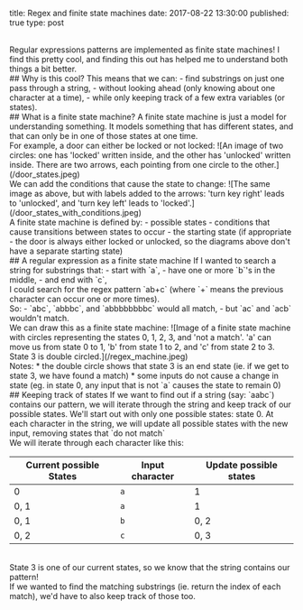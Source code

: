 title: Regex and finite state machines
date: 2017-08-22 13:30:00
published: true
type: post

<br>
Regular expressions patterns are implemented as finite state machines! I find this pretty cool, and finding this out has helped me to understand both things a bit better. 

<br>
## Why is this cool?
This means that we can:
- find substrings on just one pass through a string, 
- without looking ahead (only knowing about one character at a time),
- while only keeping track of a few extra  variables (or states).

<br>
## What is a finite state machine?
A finite state machine is just a model for understanding something.  It models something that has different states, and that can only be in one of those states at one time. 

<br>
For example, a door can either be locked or not locked:
![An image of two circles: one has 'locked' written inside, and the other has 'unlocked' written inside.  There are two arrows, each pointing from one circle to the other.](/door_states.jpeg)

<br>
We can add the conditions that cause the state to change:
![The same image as above, but with labels added to the arrows: 'turn key right' leads to 'unlocked', and 'turn key left' leads to 'locked'.](/door_states_with_conditions.jpeg)

<br>
A finite state machine is defined by:
- possible states
- conditions that cause transitions between states to occur
- the starting state (if appropriate - the door is always either locked or unlocked, so the diagrams above don't have a separate starting state)

<br>
## A regular expression as a finite state machine
If I wanted to search a string for substrings that:
- start with `a`,
- have one or more `b`'s in the middle,
- and end with `c`,

<br>
I could search for the regex pattern `ab+c` (where `+` means the previous character can occur one or more times).

<br>
So:
- `abc`, `abbbc`, and `abbbbbbbbc` would all match, 
- but `ac` and `acb` wouldn't match.

<br>
We can draw this as a finite state machine:
![Image of a finite state machine with circles representing the states 0, 1, 2, 3, and 'not a match'.  'a' can move us from state 0 to 1, 'b' from state 1 to 2, and 'c' from state 2 to 3.  State 3 is double circled.](/regex_machine.jpeg)

<br>
Notes:
* the double circle shows that state 3 is an end state (ie. if we get to state 3, we have found a match)
* some inputs do not cause a change in state (eg. in state 0, any input that is not `a` causes the state to remain 0)

<br>
## Keeping track of states
If we want to find out if a string (say: `aabc`) contains our pattern, we will iterate through the string and keep track of our possible states. We'll start out with only one possible states: state 0.  At each character in the string, we will update all possible states with the new input, removing states that `do not match`

<br>
We will iterate through each character like this:

 Current possible States | Input character | Update possible states 
  ------------- | -------------   | -------------
  0             | `a`             | 1 
  0, 1          | `a`             | 1 
  0, 1          | `b`             | 0, 2
  0, 2          | `c`             | 0, 3


<br>
State 3 is one of our current states, so we know that the string contains our pattern! 

<br>
If we wanted to find the matching substrings (ie. return the index of each match), we'd have to also keep track of those too. 


<br><br><br>

